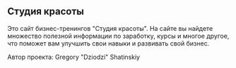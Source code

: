 ## Студия красоты
Это сайт бизнес-тренингов "Студия красоты". На сайте вы найдете множество полезной информации по заработку, курсы и многое другое, что поможет вам улучшить свои навыки и развивать свой бизнес.

Автор проекта: Gregory "Dziodzi" Shatinskiy
